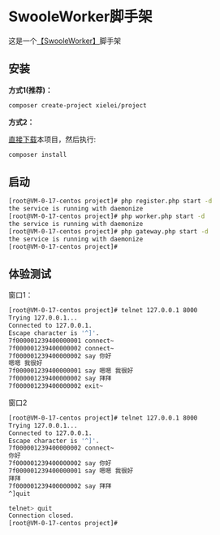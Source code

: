 # SwooleWorker脚手架

这是一个[【SwooleWorker】](https://swoole.plus)脚手架

## 安装

**方式1(推荐)：**

``` bash
composer create-project xielei/project
```

**方式2：**

[直接下载](https://github.com/xielei/project/archive/refs/heads/main.zip)本项目，然后执行:

``` bash
composer install
```

## 启动

``` bash
[root@VM-0-17-centos project]# php register.php start -d
the service is running with daemonize
[root@VM-0-17-centos project]# php worker.php start -d
the service is running with daemonize
[root@VM-0-17-centos project]# php gateway.php start -d
the service is running with daemonize
[root@VM-0-17-centos project]# 
```

## 体验测试

窗口1：

``` bash
[root@VM-0-17-centos project]# telnet 127.0.0.1 8000
Trying 127.0.0.1...
Connected to 127.0.0.1.
Escape character is '^]'.
7f000001239400000001 connect~
7f000001239400000002 connect~
7f000001239400000002 say 你好
嗯嗯 我很好
7f000001239400000001 say 嗯嗯 我很好
7f000001239400000002 say 拜拜
7f000001239400000002 exit~
```

窗口2

``` bash
[root@VM-0-17-centos project]# telnet 127.0.0.1 8000
Trying 127.0.0.1...
Connected to 127.0.0.1.
Escape character is '^]'.
7f000001239400000002 connect~
你好
7f000001239400000002 say 你好
7f000001239400000001 say 嗯嗯 我很好
拜拜
7f000001239400000002 say 拜拜
^]quit

telnet> quit
Connection closed.
[root@VM-0-17-centos project]# 
```
